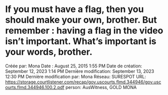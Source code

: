 # If you must have a flag, then you should make your own, brother. But remember : having a flag in the video isn’t important. What’s important is your words, brother.

Créée par: Mona
Date : August 25, 2015 1:55 PM
Date de création: September 12, 2023 1:14 PM
Dernière modification: September 13, 2023 12:30 PM
Dernière modification par: Mona
Réseau: SURESPOT
URL: https://storage.courtlistener.com/recap/gov.uscourts.flmd.344946/gov.uscourts.flmd.344946.100.2.pdf
person: AusWitness, GOLD MONA